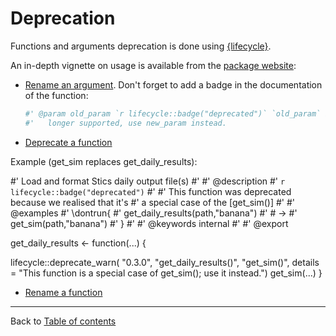 # Deprecation

Functions and arguments deprecation is done using [{lifecycle}](https://lifecycle.r-lib.org/index.html).

An in-depth vignette on usage is available from the [package website](https://lifecycle.r-lib.org/articles/communicate.html):

- [Rename an argument](https://lifecycle.r-lib.org/articles/communicate.html#renaming-an-argument). Don't forget to add a badge in the documentation of the function:
    ```r
    #' @param old_param `r lifecycle::badge("deprecated")` `old_param` is no
    #'   longer supported, use new_param instead.
    ```

- [Deprecate a function](https://lifecycle.r-lib.org/articles/communicate.html#deprecate-a-function)

Example (get_sim replaces get_daily_results):

#' Load and format Stics daily output file(s)
#'
#' @description
#' `r lifecycle::badge("deprecated")`
#'
#' This function was deprecated because we realised that it's
#' a special case of the [get_sim()]
#'
#' @examples
#'  \dontrun{
#' get_daily_results(path,"banana")
#' # ->
#' get_sim(path,"banana")
#' }
#'
#' @keywords internal
#'
#' @export

get_daily_results <- function(...) {

  lifecycle::deprecate_warn(
    "0.3.0",
    "get_daily_results()",
    "get_sim()",
    details = "This function is a special case of get_sim(); use it instead.")
  get_sim(...)
}


- [Rename a function](https://lifecycle.r-lib.org/articles/communicate.html#rename-a-function)

---------------
Back to [Table of contents](README.md)

